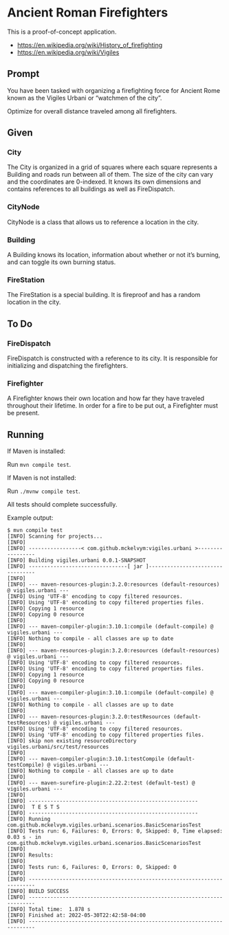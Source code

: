 # Ancient Roman Firefighters

This is a proof-of-concept application.
 * https://en.wikipedia.org/wiki/History_of_firefighting 
 * https://en.wikipedia.org/wiki/Vigiles

## Prompt

You have been tasked with organizing a firefighting force for Ancient Rome known as the Vigiles Urbani or “watchmen of the city”.

Optimize for overall distance traveled among all firefighters.

## Given

### City

The City is organized in a grid of squares where each square represents a Building and roads run between all of them. The size of the city can vary and the coordinates are 0-indexed. It knows its own dimensions and contains references to all buildings as well as FireDispatch.

### CityNode

CityNode is a class that allows us to reference a location in the city.

### Building

A Building knows its location, information about whether or not it’s burning, and can toggle its own burning status.

### FireStation

The FireStation is a special building. It is fireproof and has a random location in the city.

## To Do

### FireDispatch

FireDispatch is constructed with a reference to its city. It is responsible for initializing and dispatching the firefighters.
  
### Firefighter

A Firefighter knows their own location and how far they have traveled throughout their lifetime. In order for a fire to be put out, a Firefighter must be present.

## Running

If Maven is installed:

 Run `mvn compile test`. 

If Maven is not installed:

 Run `./mvnw compile test`.

All tests should complete successfully. 

Example output:

```console
$ mvn compile test
[INFO] Scanning for projects...
[INFO] 
[INFO] -----------------< com.github.mckelvym:vigiles.urbani >-----------------
[INFO] Building vigiles.urbani 0.0.1-SNAPSHOT
[INFO] --------------------------------[ jar ]---------------------------------
[INFO] 
[INFO] --- maven-resources-plugin:3.2.0:resources (default-resources) @ vigiles.urbani ---
[INFO] Using 'UTF-8' encoding to copy filtered resources.
[INFO] Using 'UTF-8' encoding to copy filtered properties files.
[INFO] Copying 1 resource
[INFO] Copying 0 resource
[INFO] 
[INFO] --- maven-compiler-plugin:3.10.1:compile (default-compile) @ vigiles.urbani ---
[INFO] Nothing to compile - all classes are up to date
[INFO] 
[INFO] --- maven-resources-plugin:3.2.0:resources (default-resources) @ vigiles.urbani ---
[INFO] Using 'UTF-8' encoding to copy filtered resources.
[INFO] Using 'UTF-8' encoding to copy filtered properties files.
[INFO] Copying 1 resource
[INFO] Copying 0 resource
[INFO] 
[INFO] --- maven-compiler-plugin:3.10.1:compile (default-compile) @ vigiles.urbani ---
[INFO] Nothing to compile - all classes are up to date
[INFO] 
[INFO] --- maven-resources-plugin:3.2.0:testResources (default-testResources) @ vigiles.urbani ---
[INFO] Using 'UTF-8' encoding to copy filtered resources.
[INFO] Using 'UTF-8' encoding to copy filtered properties files.
[INFO] skip non existing resourceDirectory vigiles.urbani/src/test/resources
[INFO] 
[INFO] --- maven-compiler-plugin:3.10.1:testCompile (default-testCompile) @ vigiles.urbani ---
[INFO] Nothing to compile - all classes are up to date
[INFO] 
[INFO] --- maven-surefire-plugin:2.22.2:test (default-test) @ vigiles.urbani ---
[INFO] 
[INFO] -------------------------------------------------------
[INFO]  T E S T S
[INFO] -------------------------------------------------------
[INFO] Running com.github.mckelvym.vigiles.urbani.scenarios.BasicScenariosTest
[INFO] Tests run: 6, Failures: 0, Errors: 0, Skipped: 0, Time elapsed: 0.03 s - in com.github.mckelvym.vigiles.urbani.scenarios.BasicScenariosTest
[INFO] 
[INFO] Results:
[INFO] 
[INFO] Tests run: 6, Failures: 0, Errors: 0, Skipped: 0
[INFO] 
[INFO] ------------------------------------------------------------------------
[INFO] BUILD SUCCESS
[INFO] ------------------------------------------------------------------------
[INFO] Total time:  1.878 s
[INFO] Finished at: 2022-05-30T22:42:58-04:00
[INFO] ------------------------------------------------------------------------
```